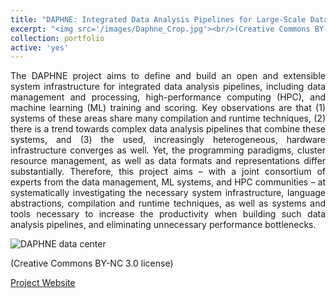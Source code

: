 ```yaml
---
title: "DAPHNE: Integrated Data Analysis Pipelines for Large-Scale Data Management, HPC, and Machine Learning"
excerpt: "<img src='/images/Daphne_Crop.jpg'><br/>(Creative Commons BY-NC 3.0 license)"
collection: portfolio
active: 'yes'
---
```


<p align="justify">
The DAPHNE project aims to define and build an open and extensible system infrastructure for integrated data analysis pipelines, including data management and processing, high-performance computing (HPC), and machine learning (ML) training and scoring. Key observations are that (1) systems of these areas share many compilation and runtime techniques, (2) there is a trend towards complex data analysis pipelines that combine these systems, and (3) the used, increasingly heterogeneous, hardware infrastructure converges as well. Yet, the programming paradigms, cluster resource management, as well as data formats and representations differ substantially. Therefore, this project aims – with a joint consortium of experts from the data management, ML systems, and HPC communities – at systematically investigating the necessary system infrastructure, language abstractions, compilation and runtime techniques, as well as systems and tools necessary to increase the productivity when building such data analysis pipelines, and eliminating unnecessary performance bottlenecks.
</p>

![DAPHNE data center](https://marcusparadies.github.io/images/Daphne_Crop.jpg)

(Creative Commons BY-NC 3.0 license)

[Project Website](https://daphne-eu.github.io/)
